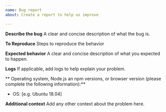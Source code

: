 ```yaml
---
name: Bug report
about: Create a report to help us improve

---
```


**Describe the bug**
A clear and concise description of what the bug is.

**To Reproduce**
Steps to reproduce the behavior

**Expected behavior**
A clear and concise description of what you expected to happen.

**Logs**
If applicable, add logs to help explain your problem.

** Operating system, Node.js an npm versions, or browser version (please complete the following information):**
 - OS: [e.g. Ubuntu 18.04]

**Additional context**
Add any other context about the problem here.
